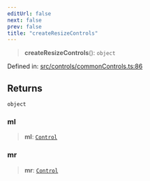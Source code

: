```yaml
---
editUrl: false
next: false
prev: false
title: "createResizeControls"
---
```


> **createResizeControls**(): `object`

Defined in: [src/controls/commonControls.ts:86](https://github.com/fabricjs/fabric.js/blob/b4f67b1cfd353d0e2763b168e07bce6b67895452/src/controls/commonControls.ts#L86)

## Returns

`object`

### ml

> **ml**: [`Control`](/api/classes/control/)

### mr

> **mr**: [`Control`](/api/classes/control/)
